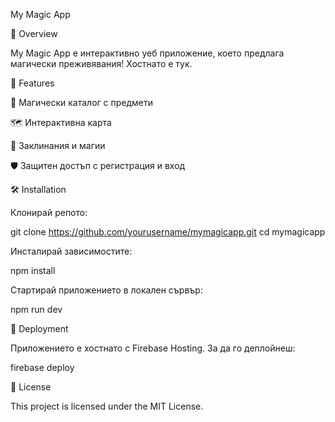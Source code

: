 My Magic App



🌟 Overview

My Magic App е интерактивно уеб приложение, което предлага магически преживявания! Хостнато е тук.

🚀 Features

🔮 Магически каталог с предмети

🗺️ Интерактивна карта

📜 Заклинания и магии

🛡️ Защитен достъп с регистрация и вход

🛠 Installation

Клонирай репото:

git clone https://github.com/yourusername/mymagicapp.git
cd mymagicapp

Инсталирай зависимостите:

npm install

Стартирай приложението в локален сървър:

npm run dev

📂 Deployment

Приложението е хостнато с Firebase Hosting. За да го деплойнеш:

firebase deploy

📜 License

This project is licensed under the MIT License.

